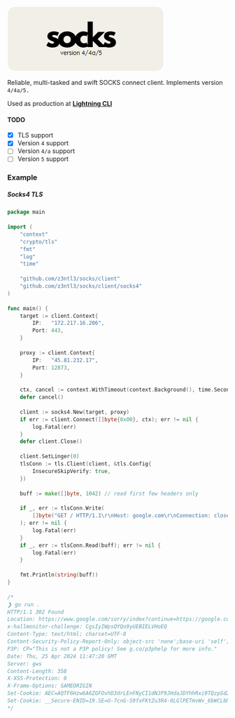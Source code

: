 ![1714045920235](image/README/1714045920235.png)

Reliable, multi-tasked and swift SOCKS connect client. Implements version ``4/4a/5.``

Used as production at <a href="https://pro.simpaix.net">**Lightning CLI </a>**

#### TODO

* [X] TLS support
* [X] Version ``4`` support
* [ ] Version ``4/a`` support
* [ ] Version ``5`` support

### Example

##### Socks4 TLS

```go
package main

import (
	"context"
	"crypto/tls"
	"fmt"
	"log"
	"time"

	"github.com/z3ntl3/socks/client"
	"github.com/z3ntl3/socks/client/socks4"
)

func main() {
	target := client.Context{
		IP:   "172.217.16.206",
		Port: 443,
	}

	proxy := client.Context{
		IP:   "45.81.232.17",
		Port: 12873,
	}

	ctx, cancel := context.WithTimeout(context.Background(), time.Second*15)
	defer cancel()

	client := socks4.New(target, proxy)
	if err := client.Connect([]byte{0x00}, ctx); err != nil {
		log.Fatal(err)
	}
	defer client.Close()
    
    client.SetLinger(0)
	tlsConn := tls.Client(client, &tls.Config{
		InsecureSkipVerify: true,
	})

	buff := make([]byte, 1042) // read first few headers only

	if _, err := tlsConn.Write(
		[]byte("GET / HTTP/1.1\r\nHost: google.com\r\nConnection: close\r\n\r\n"),
	); err != nil {
		log.Fatal(err)
	}
	if _, err := tlsConn.Read(buff); err != nil {
		log.Fatal(err)
	}

	fmt.Println(string(buff))
}

/*
❯ go run .
HTTP/1.1 302 Found
Location: https://www.google.com/sorry/index?continue=https://google.com/&q=EgQtUegRGMeFqbEGIjBU_ngbO4NphFVjEZVaiHD0Vx87jAA_4vXkOHCQ6Rj8HwcVz3qI0sks_-NufuJeV5EyAXJaAUM
x-hallmonitor-challenge: CgsIyIWpsQYQo9yUEBIELVHoEQ
Content-Type: text/html; charset=UTF-8
Content-Security-Policy-Report-Only: object-src 'none';base-uri 'self';script-src 'nonce-K5LptrfOVe6LDj7xGGqOoA' 'strict-dynamic' 'report-sample' 'unsafe-eval' 'unsafe-inline' https: http:;report-uri https://csp.withgoogle.com/csp/gws/other-hp
P3P: CP="This is not a P3P policy! See g.co/p3phelp for more info."
Date: Thu, 25 Apr 2024 11:47:20 GMT
Server: gws
Content-Length: 358
X-XSS-Protection: 0
X-Frame-Options: SAMEORIGIN
Set-Cookie: AEC=AQTF6Hzw6A6ZGFOvhD3drLEnFNyCI1dNJP9JHdaJDYhhRxi9TQzpSdZFKtc; expires=Tue, 22-Oct-2024 11:47:20 GMT; path=/; domain=.google.com; Secure; HttpOnly; SameSite=lax
Set-Cookie: __Secure-ENID=19.SE=U-7cnG-S9fxFKtZu3R4-0LGlPETmvWv_6bWCLbNy0_veLAXQaSb_HSzDzHyB1kZLs2fO1SfYJFzppeVWaeoghIjZHm_FdZNJ3o3IZU-0tP7s-MIypoHzA
*/

```
